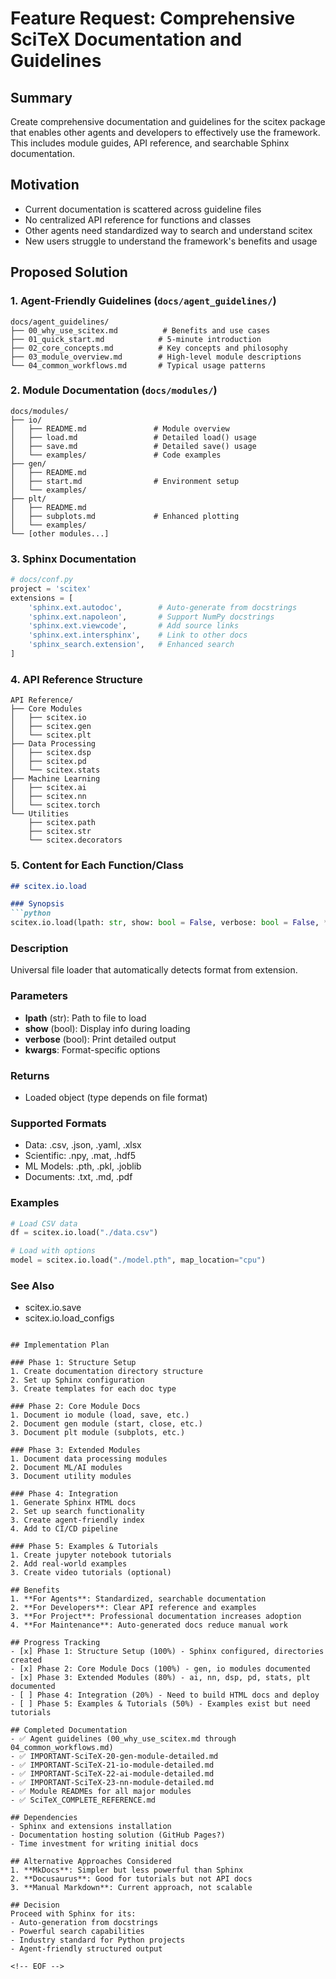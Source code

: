 <!-- ---
!-- Timestamp: 2025-05-30 01:20:00
!-- Author: Claude
!-- File: ./project_management/feature_requests/feature-request-comprehensive-scitex-documentation.md
!-- --- -->

# Feature Request: Comprehensive SciTeX Documentation and Guidelines

## Summary
Create comprehensive documentation and guidelines for the scitex package that enables other agents and developers to effectively use the framework. This includes module guides, API reference, and searchable Sphinx documentation.

## Motivation
- Current documentation is scattered across guideline files
- No centralized API reference for functions and classes
- Other agents need standardized way to search and understand scitex
- New users struggle to understand the framework's benefits and usage

## Proposed Solution

### 1. **Agent-Friendly Guidelines** (`docs/agent_guidelines/`)
```
docs/agent_guidelines/
├── 00_why_use_scitex.md          # Benefits and use cases
├── 01_quick_start.md            # 5-minute introduction
├── 02_core_concepts.md          # Key concepts and philosophy
├── 03_module_overview.md        # High-level module descriptions
└── 04_common_workflows.md       # Typical usage patterns
```

### 2. **Module Documentation** (`docs/modules/`)
```
docs/modules/
├── io/
│   ├── README.md               # Module overview
│   ├── load.md                 # Detailed load() usage
│   ├── save.md                 # Detailed save() usage
│   └── examples/               # Code examples
├── gen/
│   ├── README.md
│   ├── start.md                # Environment setup
│   └── examples/
├── plt/
│   ├── README.md
│   ├── subplots.md             # Enhanced plotting
│   └── examples/
└── [other modules...]
```

### 3. **Sphinx Documentation**
```python
# docs/conf.py
project = 'scitex'
extensions = [
    'sphinx.ext.autodoc',        # Auto-generate from docstrings
    'sphinx.ext.napoleon',       # Support NumPy docstrings
    'sphinx.ext.viewcode',       # Add source links
    'sphinx.ext.intersphinx',    # Link to other docs
    'sphinx_search.extension',   # Enhanced search
]
```

### 4. **API Reference Structure**
```
API Reference/
├── Core Modules
│   ├── scitex.io
│   ├── scitex.gen
│   └── scitex.plt
├── Data Processing
│   ├── scitex.dsp
│   ├── scitex.pd
│   └── scitex.stats
├── Machine Learning
│   ├── scitex.ai
│   ├── scitex.nn
│   └── scitex.torch
└── Utilities
    ├── scitex.path
    ├── scitex.str
    └── scitex.decorators
```

### 5. **Content for Each Function/Class**
```markdown
## scitex.io.load

### Synopsis
```python
scitex.io.load(lpath: str, show: bool = False, verbose: bool = False, **kwargs) -> Any
```

### Description
Universal file loader that automatically detects format from extension.

### Parameters
- **lpath** (str): Path to file to load
- **show** (bool): Display info during loading
- **verbose** (bool): Print detailed output
- **kwargs**: Format-specific options

### Returns
- Loaded object (type depends on file format)

### Supported Formats
- Data: .csv, .json, .yaml, .xlsx
- Scientific: .npy, .mat, .hdf5
- ML Models: .pth, .pkl, .joblib
- Documents: .txt, .md, .pdf

### Examples
```python
# Load CSV data
df = scitex.io.load("./data.csv")

# Load with options
model = scitex.io.load("./model.pth", map_location="cpu")
```

### See Also
- scitex.io.save
- scitex.io.load_configs
```

## Implementation Plan

### Phase 1: Structure Setup
1. Create documentation directory structure
2. Set up Sphinx configuration
3. Create templates for each doc type

### Phase 2: Core Module Docs
1. Document io module (load, save, etc.)
2. Document gen module (start, close, etc.)
3. Document plt module (subplots, etc.)

### Phase 3: Extended Modules
1. Document data processing modules
2. Document ML/AI modules
3. Document utility modules

### Phase 4: Integration
1. Generate Sphinx HTML docs
2. Set up search functionality
3. Create agent-friendly index
4. Add to CI/CD pipeline

### Phase 5: Examples & Tutorials
1. Create jupyter notebook tutorials
2. Add real-world examples
3. Create video tutorials (optional)

## Benefits
1. **For Agents**: Standardized, searchable documentation
2. **For Developers**: Clear API reference and examples
3. **For Project**: Professional documentation increases adoption
4. **For Maintenance**: Auto-generated docs reduce manual work

## Progress Tracking
- [x] Phase 1: Structure Setup (100%) - Sphinx configured, directories created
- [x] Phase 2: Core Module Docs (100%) - gen, io modules documented
- [x] Phase 3: Extended Modules (80%) - ai, nn, dsp, pd, stats, plt documented
- [ ] Phase 4: Integration (20%) - Need to build HTML docs and deploy
- [ ] Phase 5: Examples & Tutorials (50%) - Examples exist but need tutorials

## Completed Documentation
- ✅ Agent guidelines (00_why_use_scitex.md through 04_common_workflows.md)
- ✅ IMPORTANT-SciTeX-20-gen-module-detailed.md
- ✅ IMPORTANT-SciTeX-21-io-module-detailed.md
- ✅ IMPORTANT-SciTeX-22-ai-module-detailed.md
- ✅ IMPORTANT-SciTeX-23-nn-module-detailed.md
- ✅ Module READMEs for all major modules
- ✅ SciTeX_COMPLETE_REFERENCE.md

## Dependencies
- Sphinx and extensions installation
- Documentation hosting solution (GitHub Pages?)
- Time investment for writing initial docs

## Alternative Approaches Considered
1. **MkDocs**: Simpler but less powerful than Sphinx
2. **Docusaurus**: Good for tutorials but not API docs
3. **Manual Markdown**: Current approach, not scalable

## Decision
Proceed with Sphinx for its:
- Auto-generation from docstrings
- Powerful search capabilities
- Industry standard for Python projects
- Agent-friendly structured output

<!-- EOF -->